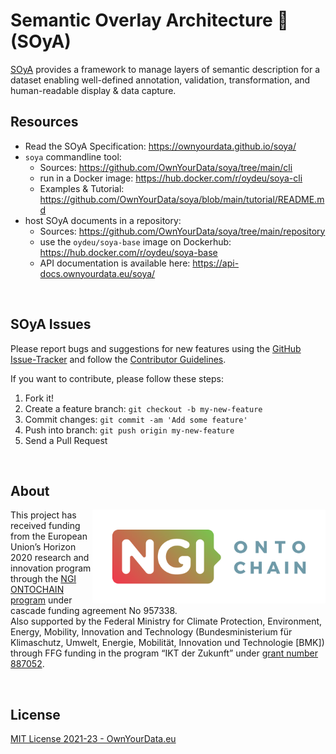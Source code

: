 # Semantic Overlay Architecture 🌱 (SOyA)

[SOyA](https://www.ownyourdata.eu/en/soya/) provides a framework to manage layers of semantic description for a dataset enabling well-defined annotation, validation, transformation, and human-readable display & data capture.

## Resources
* Read the SOyA Specification: https://ownyourdata.github.io/soya/    
* `soya` commandline tool:    
    * Sources: https://github.com/OwnYourData/soya/tree/main/cli    
    * run in a Docker image: https://hub.docker.com/r/oydeu/soya-cli     
    * Examples & Tutorial: https://github.com/OwnYourData/soya/blob/main/tutorial/README.md
* host SOyA documents in a repository:    
    * Sources: https://github.com/OwnYourData/soya/tree/main/repository    
    * use the `oydeu/soya-base` image on Dockerhub: https://hub.docker.com/r/oydeu/soya-base    
    * API documentation is available here: https://api-docs.ownyourdata.eu/soya/     

&nbsp;    

## SOyA Issues

Please report bugs and suggestions for new features using the [GitHub Issue-Tracker](https://github.com/OwnYourData/soya/issues) and follow the [Contributor Guidelines](https://github.com/twbs/ratchet/blob/master/CONTRIBUTING.md).

If you want to contribute, please follow these steps:

1. Fork it!
2. Create a feature branch: `git checkout -b my-new-feature`
3. Commit changes: `git commit -am 'Add some feature'`
4. Push into branch: `git push origin my-new-feature`
5. Send a Pull Request

&nbsp;    

## About  

<img align="right" src="https://raw.githubusercontent.com/OwnYourData/soya/main/res/logo-ngi-ontochain-positive.png" height="150">This project has received funding from the European Union’s Horizon 2020 research and innovation program through the [NGI ONTOCHAIN program](https://ontochain.ngi.eu/) under cascade funding agreement No 957338.<br>Also supported by the Federal Ministry for Climate Protection, Environment, Energy, Mobility, Innovation and Technology (Bundesministerium für Klimaschutz, Umwelt, Energie, Mobilität, Innovation und Technologie [BMK]) through FFG funding in the program “IKT der Zukunft” under [grant number 887052](https://projekte.ffg.at/projekt/4125456).

<br clear="both" />

## License

[MIT License 2021-23 - OwnYourData.eu](https://raw.githubusercontent.com/OwnYourData/soya/main/LICENSE)
